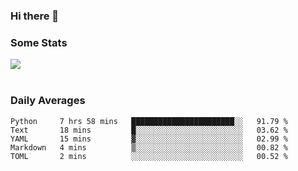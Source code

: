 ### Hi there 👋

<!--
**haruishi43/haruishi43** is a ✨ _special_ ✨ repository because its `README.md` (this file) appears on your GitHub profile.

Here are some ideas to get you started:

- 🔭 I’m currently working on ...
- 🌱 I’m currently learning ...
- 👯 I’m looking to collaborate on ...
- 🤔 I’m looking for help with ...
- 💬 Ask me about ...
- 📫 How to reach me: ...
- 😄 Pronouns: ...
- ⚡ Fun fact: ...
-->

### Some Stats
<div>
  <img align="center" src="https://github-readme-stats.vercel.app/api?username=haruishi43&count_private=true&show_icons=true" />
</div>

</br>

### Daily Averages

<!--START_SECTION:waka-->
```text
Python     7 hrs 58 mins   ███████████████████████░░   91.79 % 
Text       18 mins         █░░░░░░░░░░░░░░░░░░░░░░░░   03.62 % 
YAML       15 mins         ▓░░░░░░░░░░░░░░░░░░░░░░░░   02.99 % 
Markdown   4 mins          ▒░░░░░░░░░░░░░░░░░░░░░░░░   00.82 % 
TOML       2 mins          ░░░░░░░░░░░░░░░░░░░░░░░░░   00.52 % 
```
<!--END_SECTION:waka-->
